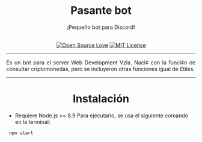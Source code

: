 # <div align="center">Pasante bot</div> 
<div align="center">¡Pequeño bot para Discord!</div><br>

<div align="center">

[![Open Source Love](https://badges.frapsoft.com/os/v1/open-source.svg?v=103)](https://github.com/ellerbrock/open-source-badges/)
[![MIT License](https://badges.frapsoft.com/os/mit/mit.svg?v=103)](https://github.com/ellerbrock/open-source-badges/)

</div>

--------

<p style="text-align:justify;">Es un bot para el server Web Development Vzla. Naci¢ con la funci¢n de consultar criptomonedas, pero se incluyeron otras funciones igual de £tiles.</p>

----------

# <div align="center">Instalación</div> 

* Requiere Node.js >= 8.9
Para ejecutarlo, se usa el siguiente comando en la terminal:

```
 npm start
```

